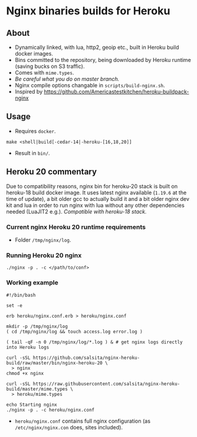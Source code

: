 # Nginx binaries builds for Heroku

## About

* Dynamically linked, with lua, http2, geoip etc., built in Heroku build docker images.
* Bins committed to the repository, being downloaded by Heroku runtime (saving bucks on S3 traffic).
* Comes with `mime.types`.
* *Be careful what you do on master branch.*
* Nginx compile options changable in `scripts/build-nginx.sh`.
* Inspired by https://github.com/Americastestkitchen/heroku-buildpack-nginx

## Usage

* Requires `docker`.

```
make <shell|build[-cedar-14|-heroku-[16,18,20]]
```

* Result in `bin/`.

## Heroku 20 commentary

Due to compatibility reasons, nginx bin for heroku-20 stack is built on heroku-18 build docker image.
It uses latest nginx available (`1.19.6` at the time of update), a bit older gcc to actually build it and a bit older nginx dev kit
and lua in order to run nginx with lua without any other dependencies needed (LuaJIT2 e.g.).
*Compatible with heroku-18 stack.*

### Current nginx Heroku 20 runtime requirements

* Folder `/tmp/nginx/log`.

### Running Heroku 20 nginx

```
./nginx -p . -c </path/to/conf>
```

### Working example

```
#!/bin/bash

set -e

erb heroku/nginx.conf.erb > heroku/nginx.conf

mkdir -p /tmp/nginx/log
( cd /tmp/nginx/log && touch access.log error.log )

( tail -qF -n 0 /tmp/nginx/log/*.log ) & # get nginx logs directly into Heroku logs

curl -sSL https://github.com/salsita/nginx-heroku-build/raw/master/bin/nginx-heroku-20 \
  > nginx
chmod +x nginx

curl -sSL https://raw.githubusercontent.com/salsita/nginx-heroku-build/master/mime.types \
  > heroku/mime.types

echo Starting nginx
./nginx -p . -c heroku/nginx.conf
```

* `heroku/nginx.conf` contains full nginx configuration (as `/etc/nginx/nginx.con` does, sites included).
